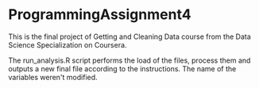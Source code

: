 # ProgrammingAssignment4

This is the final project of Getting and Cleaning Data course from the Data Science Specialization on Coursera.

The run_analysis.R script performs the load of the files, process them and outputs a new final file according to the instructions.
The name of the variables weren't modified.
